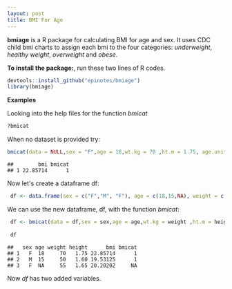 ```yaml
---   
layout: post
title: BMI For Age
---    
```


**bmiage** is a R package for calculating BMI for age and sex. It uses CDC child bmi charts to assign each bmi to the four categories: *underweight*, *healthy weight*, *overweight* and *obese*.     

**To install the package:**, run these two lines of R codes.   


```r
devtools::install_github("epinotes/bmiage")
library(bmiage)
```


**Examples**  

Looking into the help files for the function *bmicat*


```r
?bmicat
```
When no dataset is provided try:
 

```r
bmicat(data = NULL,sex = "F",age = 18,wt.kg = 70 ,ht.m = 1.75, age.unit="year",bind = F)  
```

```
##        bmi bmicat
## 1 22.85714      1
```
 
Now let's create a dataframe df:


```r
 df <- data.frame(sex = c("F","M", "F"), age = c(18,15,NA), weight = c(70,50, 55), height = c(1.75, 1.60, 1.65))
```
We can use the new dataframe, df, with the function *bmicat*:


```r
 df <- bmicat(data = df,sex = sex,age = age,wt.kg = weight ,ht.m = height, age.unit="year",bind = T)
 
 df
```

```
##   sex age weight height      bmi bmicat
## 1   F  18     70   1.75 22.85714      1
## 2   M  15     50   1.60 19.53125      1
## 3   F  NA     55   1.65 20.20202     NA
```
 Now *df* has two added variables.  
   
